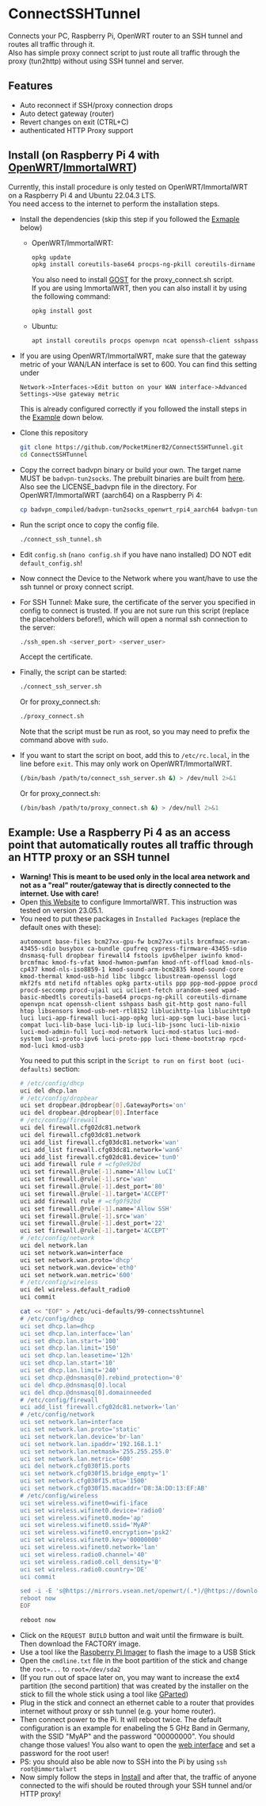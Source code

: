 # ConnectSSHTunnel
Connects your PC, Raspberry Pi, OpenWRT router to an SSH tunnel and routes all traffic through it.<br>
Also has simple proxy connect script to just route all traffic through the proxy (tun2http) without using SSH tunnel and server.

## Features
* Auto reconnect if SSH/proxy connection drops
* Auto detect gateway (router)
* Revert changes on exit (CTRL+C)
* authenticated HTTP Proxy support

## Install (on Raspberry Pi 4 with [OpenWRT](https://openwrt.org)/[ImmortalWRT](https://immortalwrt.org))
Currently, this install procedure is only tested on OpenWRT/ImmortalWRT on a Raspberry Pi 4 and Ubuntu 22.04.3 LTS.<br>
You need access to the internet to perform the installation steps.

* Install the dependencies (skip this step if you followed the [Exmaple](#example-use-a-raspberry-pi-4-as-an-access-point-that-automatically-routes-all-traffic-through-an-http-proxy-or-an-ssh-tunnel) below)
  * OpenWRT/ImmortalWRT:
    ```bash
    opkg update
    opkg install coreutils-base64 procps-ng-pkill coreutils-dirname openvpn ncat openssh-client sshpass bash git-http
    ```
    You also need to install [GOST](https://gost.run/en/) for the proxy_connect.sh script.<br>
    If you are using ImmortalWRT, then you can also install it by using the following command:
    ```bash
    opkg install gost
    ```
  * Ubuntu:
    ```bash
    apt install coreutils procps openvpn ncat openssh-client sshpass bash git
    ```

* If you are using OpenWRT/ImmortalWRT, make sure that the gateway metric of your WAN/LAN interface is set to 600. You can find this setting under
  ```
  Network->Interfaces->Edit button on your WAN interface->Advanced Settings->Use gateway metric
  ```
  This is already configured correctly if you followed the install steps in the [Example](#example-use-a-raspberry-pi-4-as-an-access-point-that-automatically-routes-all-traffic-through-an-http-proxy-or-an-ssh-tunnel) down below.

* Clone this repository
  ```bash
  git clone https://github.com/PocketMiner82/ConnectSSHTunnel.git
  cd ConnectSSHTunnel
  ```

* Copy the correct badvpn binary or build your own. The target name MUST be `badvpn-tun2socks`. The prebuilt binaries are built from [here](https://github.com/ambrop72/badvpn). Also see the LICENSE_badvpn file in the directory. For OpenWRT/ImmortalWRT (aarch64) on a Raspberry Pi 4:
  ```bash
  cp badvpn_compiled/badvpn-tun2socks_openwrt_rpi4_aarch64 badvpn-tun2socks
  ```

* Run the script once to copy the config file.
  ```bash
  ./connect_ssh_tunnel.sh
  ```

* Edit `config.sh` (`nano config.sh` if you have nano installed) DO NOT edit `default_config.sh`!

* Now connect the Device to the Network where you want/have to use the ssh tunnel or proxy connect script.

* For SSH Tunnel: Make sure, the certificate of the server you specified in config to connect is trusted. If you are not sure run this script (replace the placeholders before!), which will open a normal ssh connection to the server:
  ```bash
  ./ssh_open.sh <server_port> <server_user>
  ```
  Accept the certificate.

* Finally, the script can be started:
  ```bash
  ./connect_ssh_server.sh
  ```
  Or for proxy_connect.sh:
  ```bash
  ./proxy_connect.sh
  ```
  Note that the script must be run as root, so you may need to prefix the command above with `sudo`.
* If you want to start the script on boot, add this to `/etc/rc.local`, in the line before `exit`. This may only work on OpenWRT/ImmortalWRT.
  ```bash
  (/bin/bash /path/to/connect_ssh_server.sh &) > /dev/null 2>&1
  ```
  Or for proxy_connect.sh:
  ```bash
  (/bin/bash /path/to/proxy_connect.sh &) > /dev/null 2>&1
  ```

## Example: Use a Raspberry Pi 4 as an access point that automatically routes all traffic through an HTTP proxy or an SSH tunnel
* **Warning! This is meant to be used only in the local area network and not as a "real" router/gateway that is directly connected to the internet. Use with care!**
* Open [this Website](https://firmware-selector.immortalwrt.org/?target=bcm27xx%2Fbcm2711&id=rpi-4) to configure ImmortalWRT. This instruction was tested on version 23.05.1.
* You need to put these packages in `Installed Packages` (replace the default ones with these):
  ```
  automount base-files bcm27xx-gpu-fw bcm27xx-utils brcmfmac-nvram-43455-sdio busybox ca-bundle cpufreq cypress-firmware-43455-sdio dnsmasq-full dropbear firewall4 fstools ipv6helper iwinfo kmod-brcmfmac kmod-fs-vfat kmod-hwmon-pwmfan kmod-nft-offload kmod-nls-cp437 kmod-nls-iso8859-1 kmod-sound-arm-bcm2835 kmod-sound-core kmod-thermal kmod-usb-hid libc libgcc libustream-openssl logd mkf2fs mtd netifd nftables opkg partx-utils ppp ppp-mod-pppoe procd procd-seccomp procd-ujail uci uclient-fetch urandom-seed wpad-basic-mbedtls coreutils-base64 procps-ng-pkill coreutils-dirname openvpn ncat openssh-client sshpass bash git-http gost nano-full htop libsensors kmod-usb-net-rtl8152 liblucihttp-lua liblucihttp0 luci luci-app-firewall luci-app-opkg luci-app-sqm luci-base luci-compat luci-lib-base luci-lib-ip luci-lib-jsonc luci-lib-nixio luci-mod-admin-full luci-mod-network luci-mod-status luci-mod-system luci-proto-ipv6 luci-proto-ppp luci-theme-bootstrap rpcd-mod-luci kmod-usb3
  ```
  You need to put this script in the `Script to run on first boot (uci-defaults)` section:
  ```bash
  # /etc/config/dhcp
  uci del dhcp.lan
  # /etc/config/dropbear
  uci set dropbear.@dropbear[0].GatewayPorts='on'
  uci del dropbear.@dropbear[0].Interface
  # /etc/config/firewall
  uci del firewall.cfg02dc81.network
  uci del firewall.cfg03dc81.network
  uci add_list firewall.cfg03dc81.network='wan'
  uci add_list firewall.cfg03dc81.network='wan6'
  uci add_list firewall.cfg02dc81.device='tun0'
  uci add firewall rule # =cfg0e92bd
  uci set firewall.@rule[-1].name='Allow LuCI'
  uci set firewall.@rule[-1].src='wan'
  uci set firewall.@rule[-1].dest_port='80'
  uci set firewall.@rule[-1].target='ACCEPT'
  uci add firewall rule # =cfg0f92bd
  uci set firewall.@rule[-1].name='Allow SSH'
  uci set firewall.@rule[-1].src='wan'
  uci set firewall.@rule[-1].dest_port='22'
  uci set firewall.@rule[-1].target='ACCEPT'
  # /etc/config/network
  uci del network.lan
  uci set network.wan=interface
  uci set network.wan.proto='dhcp'
  uci set network.wan.device='eth0'
  uci set network.wan.metric='600'
  # /etc/config/wireless
  uci del wireless.default_radio0
  uci commit
  
  cat << "EOF" > /etc/uci-defaults/99-connectsshtunnel
  # /etc/config/dhcp
  uci set dhcp.lan=dhcp
  uci set dhcp.lan.interface='lan'
  uci set dhcp.lan.start='100'
  uci set dhcp.lan.limit='150'
  uci set dhcp.lan.leasetime='12h'
  uci set dhcp.lan.start='10'
  uci set dhcp.lan.limit='240'
  uci set dhcp.@dnsmasq[0].rebind_protection='0'
  uci del dhcp.@dnsmasq[0].local
  uci del dhcp.@dnsmasq[0].domainneeded
  # /etc/config/firewall
  uci add_list firewall.cfg02dc81.network='lan'
  # /etc/config/network
  uci set network.lan=interface
  uci set network.lan.proto='static'
  uci set network.lan.device='br-lan'
  uci set network.lan.ipaddr='192.168.1.1'
  uci set network.lan.netmask='255.255.255.0'
  uci set network.lan.metric='600'
  uci del network.cfg030f15.ports
  uci set network.cfg030f15.bridge_empty='1'
  uci set network.cfg030f15.mtu='1500'
  uci set network.cfg030f15.macaddr='D8:3A:DD:13:EF:AB'
  # /etc/config/wireless
  uci set wireless.wifinet0=wifi-iface
  uci set wireless.wifinet0.device='radio0'
  uci set wireless.wifinet0.mode='ap'
  uci set wireless.wifinet0.ssid='MyAP'
  uci set wireless.wifinet0.encryption='psk2'
  uci set wireless.wifinet0.key='00000000'
  uci set wireless.wifinet0.network='lan'
  uci set wireless.radio0.channel='40'
  uci set wireless.radio0.cell_density='0'
  uci set wireless.radio0.country='DE'
  uci commit
  
  sed -i -E 's@https://mirrors.vsean.net/openwrt/(.*)/@https://downloads.immortalwrt.org/\1/@g' /etc/opkg/distfeeds.conf
  reboot now
  EOF
  
  reboot now
  ```
* Click on the `REQUEST BUILD` button and wait until the firmware is built. Then download the FACTORY image.
* Use a tool like the [Raspberry Pi Imager](https://github.com/raspberrypi/rpi-imager) to flash the image to a USB Stick
* Open the `cmdline.txt` file in the boot partition of the stick and change the `root=...` to `root=/dev/sda2`
* (If you run out of space later on, you may want to increase the ext4 partition (the second partition) that was created by the installer on the stick to fill the whole stick using a tool like [GParted](https://gparted.org/))
* Plug in the stick and connect an ethernet cable to a router that provides internet without proxy or ssh tunnel (e.g. your home router).
* Then connect power to the Pi. It will reboot twice. The default configuration is an example for enabeling the 5 GHz Band in Germany, with the SSID "MyAP" and the password "00000000". You should change those values! You also want to open the [web interface](http://immortalwrt) and set a password for the root user!
* PS: you should also be able now to SSH into the Pi by using `ssh root@immortalwrt`
* Now simply follow the steps in [Install](#install-on-raspberry-pi-4-with-openwrtimmortalwrt) and after that, the traffic of anyone connected to the wifi should be routed through your SSH tunnel and/or HTTP proxy!
